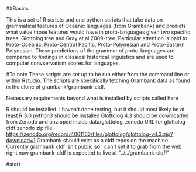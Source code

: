 ##Basics

This is a set of R scripts and one python scripts that take data on grammatical features of Oceanic languages (from Grambank) and predicts what value those features would have in proto-languages given two specific trees: Glottolog tree and Gray et al 2009-tree. Particular attention is paid to Proto-Oceanic, Proto-Central Pacific, Proto-Polynesian and Proto-Eastern Polynesian. These predictions of the grammar of proto-languages are compared to findings in classical historical linguistics and are used to computer convservatism scores for languages.

#To note
These scripts are set up to be run either from the command line or within Rstudio. The scripts are specifically fetching Grambank data as found in the clone of grambank/grambank-cldf.


Necessary requirements beyond what is installed by scripts called here

R should be installed. I haven't done testing, but it should most likely be at least R 3.0
python3 should be installed
 Glottolog 4.3 should be downloaded from Zenodo and unzipped inside data/glottolog_zenodo
 URL for glottolog cldf zenodo zip file: https://zenodo.org/record/4061162/files/glottolog/glottolog-v4.3.zip?download=1
 Grambank should exist as a cldf repos on the machine. Currently grambank cldf isn't public so I can't set it to grab from the web right now
 grambank-cldf is expected to live at "../../grambank-cldf/"




#start